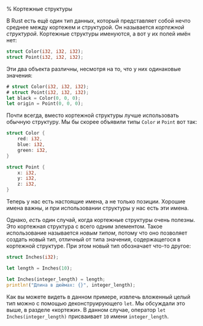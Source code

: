 % Кортежные структуры

В Rust есть ещё один тип данных, который представляет собой нечто среднее между
кортежем и структурой. Он называется *кортежной структурой*. Кортежные структуры
именуются, а вот у их полей имён нет:


```rust
struct Color(i32, i32, i32);
struct Point(i32, i32, i32);
```

Эти два объекта различны, несмотря на то, что у них одинаковые значения:

```rust
# struct Color(i32, i32, i32);
# struct Point(i32, i32, i32);
let black = Color(0, 0, 0);
let origin = Point(0, 0, 0);
```

Почти всегда, вместо кортежной структуры лучше использовать обычную структуру.
Мы бы скорее объявили типы `Color` и `Point` вот так:

```rust
struct Color {
    red: i32,
    blue: i32,
    green: i32,
}

struct Point {
    x: i32,
    y: i32,
    z: i32,
}
```

Теперь у нас есть настоящие имена, а не только позиции. Хорошие имена важны, и
при использовании структуры у нас есть эти имена.

Однако, _есть_ один случай, когда кортежные структуры очень полезны. Это
кортежная структура с всего одним элементом. Такое использование называется
*новым типом*, потому что оно позволяет создать новый тип, отличный от типа
значения, содержащегося в кортежной структуре. При этом новый тип обозначает
что-то другое:

```rust
struct Inches(i32);

let length = Inches(10);

let Inches(integer_length) = length;
println!("Длина в дюймах: {}", integer_length);
```

Как вы можете видеть в данном примере, извлечь вложенный целый тип можно с
помощью деконструирующего `let`. Мы обсуждали это выше, в разделе «кортежи». В
данном случае, оператор `let Inches(integer_length)` присваивает `10` имени
`integer_length`.
